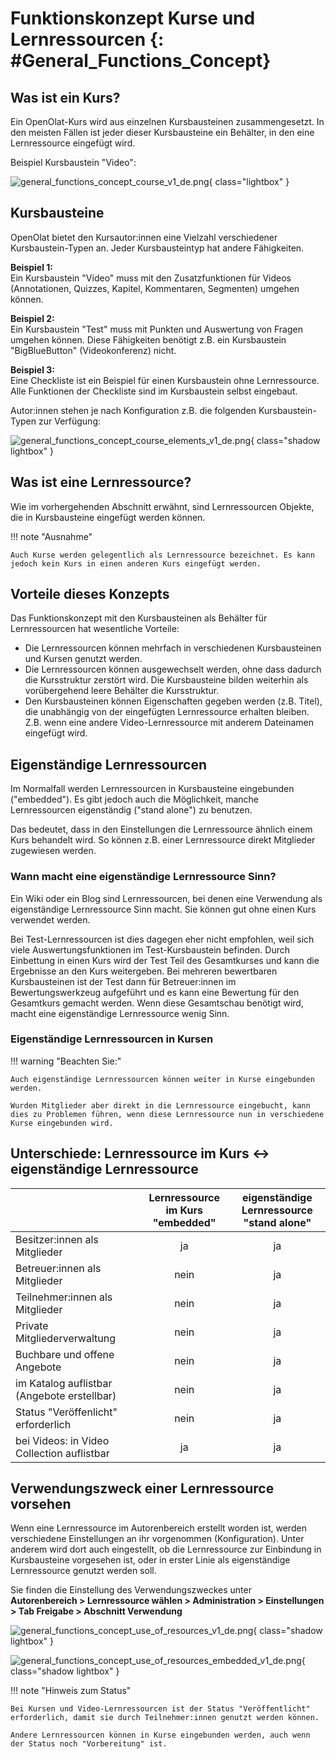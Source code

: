 # Funktionskonzept Kurse und Lernressourcen {: #General_Functions_Concept}


## Was ist ein Kurs?

Ein OpenOlat-Kurs wird aus einzelnen Kursbausteinen zusammengesetzt. In den meisten Fällen ist jeder dieser Kursbausteine ein Behälter, in den eine Lernressource eingefügt wird.

Beispiel Kursbaustein "Video": 

![general_functions_concept_course_v1_de.png](assets/general_functions_concept_course_v1_de.png){ class="lightbox" }

## Kursbausteine

OpenOlat bietet den Kursautor:innen eine Vielzahl verschiedener Kursbaustein-Typen an. Jeder Kursbausteintyp hat andere Fähigkeiten.

**Beispiel 1:**<br>
Ein Kursbaustein "Video" muss mit den Zusatzfunktionen für Videos (Annotationen, Quizzes, Kapitel, Kommentaren, Segmenten) umgehen können.

**Beispiel 2:**<br>
Ein Kursbaustein "Test" muss mit Punkten und Auswertung von Fragen umgehen können. Diese Fähigkeiten benötigt z.B. ein Kursbaustein "BigBlueButton" (Videokonferenz) nicht.

**Beispiel 3:**<br>
Eine Checkliste ist ein Beispiel für einen Kursbaustein ohne Lernressource. Alle Funktionen der Checkliste sind im Kursbaustein selbst eingebaut.

Autor:innen stehen je nach Konfiguration z.B. die folgenden Kursbaustein-Typen zur Verfügung:

![general_functions_concept_course_elements_v1_de.png](assets/general_functions_concept_course_elements_v1_de.png){ class="shadow lightbox" }


## Was ist eine Lernressource?

Wie im vorhergehenden Abschnitt erwähnt, sind Lernressourcen Objekte, die in Kursbausteine eingefügt werden können.

!!! note "Ausnahme"

    Auch Kurse werden gelegentlich als Lernressource bezeichnet. Es kann jedoch kein Kurs in einen anderen Kurs eingefügt werden.



## Vorteile dieses Konzepts

Das Funktionskonzept mit den Kursbausteinen als Behälter für Lernressourcen hat wesentliche Vorteile:

* Die Lernressourcen können mehrfach in verschiedenen Kursbausteinen und Kursen genutzt werden.
* Die Lernressourcen können ausgewechselt werden, ohne dass dadurch die Kursstruktur zerstört wird. Die Kursbausteine bilden weiterhin als vorübergehend leere Behälter die Kursstruktur.
* Den Kursbausteinen können Eigenschaften gegeben werden (z.B. Titel), die unabhängig von der eingefügten Lernressource erhalten bleiben. Z.B. wenn eine andere Video-Lernressource mit anderem Dateinamen eingefügt wird.



## Eigenständige Lernressourcen

Im Normalfall werden Lernressourcen in Kursbausteine eingebunden ("embedded"). Es gibt jedoch auch die Möglichkeit, manche Lernressourcen eigenständig ("stand alone") zu benutzen.

Das bedeutet, dass in den Einstellungen die Lernressource ähnlich einem Kurs behandelt wird. 
So können z.B. einer Lernressource direkt Mitglieder zugewiesen werden.


### Wann macht eine eigenständige Lernressource Sinn?

Ein Wiki oder ein Blog sind Lernressourcen, bei denen eine Verwendung als eigenständige Lernressource Sinn macht. Sie können gut ohne einen Kurs verwendet werden. 

Bei Test-Lernressourcen ist dies dagegen eher nicht empfohlen, weil sich viele Auswertungsfunktionen im Test-Kursbaustein befinden. Durch Einbettung in einen Kurs wird der Test Teil des Gesamtkurses und kann die Ergebnisse an den Kurs weitergeben. Bei mehreren bewertbaren Kursbausteinen ist der Test dann für Betreuer:innen im Bewertungswerkzeug aufgeführt und es kann eine Bewertung für den Gesamtkurs gemacht werden. Wenn diese Gesamtschau benötigt wird, macht eine eigenständige Lernressource wenig Sinn. 


### Eigenständige Lernressourcen in Kursen

!!! warning "Beachten Sie:"

    Auch eigenständige Lernressourcen können weiter in Kurse eingebunden werden.
    
    Wurden Mitglieder aber direkt in die Lernressource eingebucht, kann dies zu Problemen führen, wenn diese Lernressource nun in verschiedene Kurse eingebunden wird. 


## Unterschiede: Lernressource im Kurs <-> eigenständige Lernressource


|                                   |Lernressource im Kurs<br>"embedded"| eigenständige Lernressource<br>"stand alone" |
|-------------------------------------------------|:-------------------:|:-------------------:|
| Besitzer:innen als Mitglieder                   | ja    | ja   |
| Betreuer:innen als Mitglieder                   | nein  | ja   |
| Teilnehmer:innen als Mitglieder                 | nein  | ja   |
| Private Mitgliederverwaltung                    | nein  | ja   |
| Buchbare und offene Angebote                    | nein  | ja   |
| im Katalog auflistbar<br>(Angebote erstellbar)  | nein  | ja   |
| Status "Veröffenlicht" erforderlich             | nein  | ja   |
| bei Videos: in Video Collection auflistbar      | ja    | ja   |



## Verwendungszweck einer Lernressource vorsehen

Wenn eine Lernressource im Autorenbereich erstellt worden ist, werden verschiedene Einstellungen an ihr vorgenommen (Konfiguration). Unter anderem wird dort auch eingestellt, ob die Lernressource zur Einbindung in Kursbausteine vorgesehen ist, oder in erster Linie als eigenständige Lernressource genutzt werden soll.

Sie finden die Einstellung des Verwendungszweckes unter<br>
**Autorenbereich > Lernressource wählen > Administration > Einstellungen > Tab Freigabe > Abschnitt Verwendung**

![general_functions_concept_use_of_resources_v1_de.png](assets/general_functions_concept_use_of_resources_v1_de.png){ class="shadow lightbox" }

![general_functions_concept_use_of_resources_embedded_v1_de.png](assets/general_functions_concept_use_of_resources_embedded_v1_de.png){ class="shadow lightbox" }

!!! note "Hinweis zum Status"

    Bei Kursen und Video-Lernressourcen ist der Status "Veröffentlicht" erforderlich, damit sie durch Teilnehmer:innen genutzt werden können.
    
    Andere Lernressourcen können in Kurse eingebunden werden, auch wenn der Status noch "Vorbereitung" ist.
